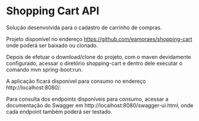 # Shopping Cart API
Solução desenvolvida para o cadastro de carrinho de compras.

Projeto disponível no endereço https://github.com/eamoraes/shopping-cart onde poderá ser baixado ou clonado.

Depois de efetuar o download/clone do projeto, com o maven devidamente configurado, acessar o diretório shopping-cart e dentro dele executar o comando mvn spring-boot:run.

A aplicação ficará disponível para consumo no endereço http://localhost:8080/.

Para consulta dos endpoints disponíveis para consumo, acessar a documentação do Swagger em http://localhost:8080/swagger-ui.html, onde cada endpoint também poderá ser testado.
